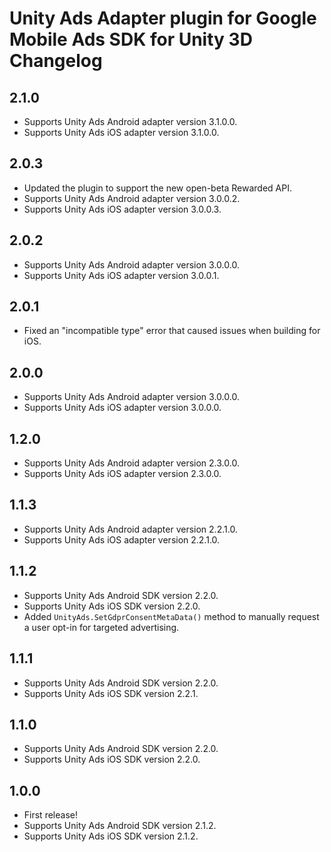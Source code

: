 # Unity Ads Adapter plugin for Google Mobile Ads SDK for Unity 3D Changelog

## 2.1.0
- Supports Unity Ads Android adapter version 3.1.0.0.
- Supports Unity Ads iOS adapter version 3.1.0.0.

## 2.0.3
- Updated the plugin to support the new open-beta Rewarded API.
- Supports Unity Ads Android adapter version 3.0.0.2.
- Supports Unity Ads iOS adapter version 3.0.0.3.

## 2.0.2
- Supports Unity Ads Android adapter version 3.0.0.0.
- Supports Unity Ads iOS adapter version 3.0.0.1.

## 2.0.1
- Fixed an "incompatible type" error that caused issues when building for iOS.

## 2.0.0
- Supports Unity Ads Android adapter version 3.0.0.0.
- Supports Unity Ads iOS adapter version 3.0.0.0.

## 1.2.0
- Supports Unity Ads Android adapter version 2.3.0.0.
- Supports Unity Ads iOS adapter version 2.3.0.0.

## 1.1.3
- Supports Unity Ads Android adapter version 2.2.1.0.
- Supports Unity Ads iOS adapter version 2.2.1.0.

## 1.1.2
- Supports Unity Ads Android SDK version 2.2.0.
- Supports Unity Ads iOS SDK version 2.2.0.
- Added `UnityAds.SetGdprConsentMetaData()` method to manually request a user opt-in for targeted advertising.

## 1.1.1
- Supports Unity Ads Android SDK version 2.2.0.
- Supports Unity Ads iOS SDK version 2.2.1.

## 1.1.0
- Supports Unity Ads Android SDK version 2.2.0.
- Supports Unity Ads iOS SDK version 2.2.0.

## 1.0.0
- First release!
- Supports Unity Ads Android SDK version 2.1.2.
- Supports Unity Ads iOS SDK version 2.1.2.
